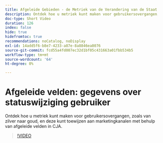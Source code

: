 ```yaml
---
title: Afgeleide Gebieden - de Metriek van de Verandering van de Staat van de Gebruiker
description: Ontdek hoe u metriek kunt maken voor gebruikersovergangen, zoals van zilver naar goud, en deze kunt toewijzen aan marketingkanalen met behulp van afgeleide velden in CJA.
doc-type: Short Video
duration: 126
index: false
hide: true
hidefromtoc: true
recommendations: noCatalog, noDisplay
exl-id: 14add5f6-b8e7-4233-a87e-8a8846ea8076
source-git-commit: fcd55a4fd007ec32d1bf05c431663a01fbb534b5
workflow-type: tm+mt
source-wordcount: '64'
ht-degree: 0%

---
```


# Afgeleide velden: gegevens over statuswijziging gebruiker

Ontdek hoe u metriek kunt maken voor gebruikersovergangen, zoals van zilver naar goud, en deze kunt toewijzen aan marketingkanalen met behulp van afgeleide velden in CJA.

<!-- 85_S103_3442450_125_derived-fields-user-state-change-metrics -->
>[!VIDEO](https://video.tv.adobe.com/v/3460039/?learn=on&enablevpops=true&captions=dut)
